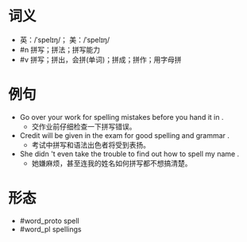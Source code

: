 # 词义
- 英：/ˈspelɪŋ/； 美：/ˈspelɪŋ/
- #n 拼写；拼法；拼写能力
- #v 拼写；拼出，会拼(单词)；拼成；拼作；用字母拼
# 例句
- Go over your work for spelling mistakes before you hand it in .
	- 交作业前仔细检查一下拼写错误。
- Credit will be given in the exam for good spelling and grammar .
	- 考试中拼写和语法出色者将受到表扬。
- She didn 't even take the trouble to find out how to spell my name .
	- 她嫌麻烦，甚至连我的姓名如何拼写都不想搞清楚。
# 形态
- #word_proto spell
- #word_pl spellings
